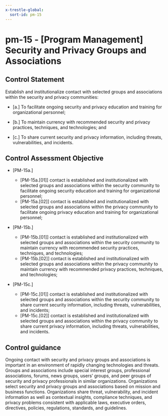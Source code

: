```yaml
---
x-trestle-global:
  sort-id: pm-15
---
```


# pm-15 - \[Program Management\] Security and Privacy Groups and Associations

## Control Statement

Establish and institutionalize contact with selected groups and associations within the security and privacy communities:

- \[a.\] To facilitate ongoing security and privacy education and training for organizational personnel;

- \[b.\] To maintain currency with recommended security and privacy practices, techniques, and technologies; and

- \[c.\] To share current security and privacy information, including threats, vulnerabilities, and incidents.

## Control Assessment Objective

- \[PM-15a.\]

  - \[PM-15a.[01]\] contact is established and institutionalized with selected groups and associations within the security community to facilitate ongoing security education and training for organizational personnel;
  - \[PM-15a.[02]\] contact is established and institutionalized with selected groups and associations within the privacy community to facilitate ongoing privacy education and training for organizational personnel;

- \[PM-15b.\]

  - \[PM-15b.[01]\] contact is established and institutionalized with selected groups and associations within the security community to maintain currency with recommended security practices, techniques, and technologies;
  - \[PM-15b.[02]\] contact is established and institutionalized with selected groups and associations within the privacy community to maintain currency with recommended privacy practices, techniques, and technologies;

- \[PM-15c.\]

  - \[PM-15c.[01]\] contact is established and institutionalized with selected groups and associations within the security community to share current security information, including threats, vulnerabilities, and incidents;
  - \[PM-15c.[02]\] contact is established and institutionalized with selected groups and associations within the privacy community to share current privacy information, including threats, vulnerabilities, and incidents.

## Control guidance

Ongoing contact with security and privacy groups and associations is important in an environment of rapidly changing technologies and threats. Groups and associations include special interest groups, professional associations, forums, news groups, users’ groups, and peer groups of security and privacy professionals in similar organizations. Organizations select security and privacy groups and associations based on mission and business functions. Organizations share threat, vulnerability, and incident information as well as contextual insights, compliance techniques, and privacy problems consistent with applicable laws, executive orders, directives, policies, regulations, standards, and guidelines.
